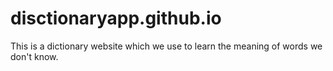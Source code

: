 # disctionaryapp.github.io
This is a dictionary website which we use to learn the meaning of words we don't know.
